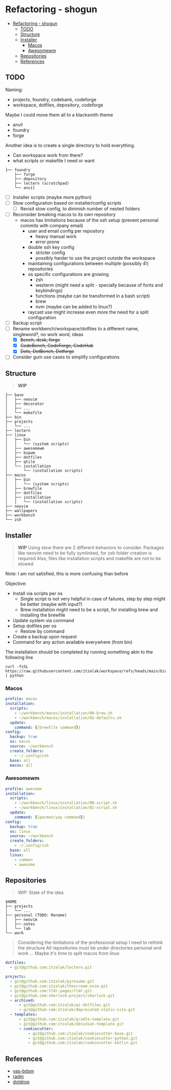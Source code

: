 # Refactoring - shogun

<!-- TOC -->
- [Refactoring - shogun](#refactoring---shogun)
    - [TODO](#todo)
    - [Structure](#structure)
    - [Installer](#installer)
        - [Macos](#macos)
        - [Awesomewm](#awesomewm)
    - [Repositories](#repositories)
    - [References](#references)
<!-- TOC -->

## TODO

Naming:

- projects, foundry, codebank, codeforge
- workspace, dotfiles, depository, codeforge

Maybe I could move them all to a blacksmith theme

- anvil
- foundry
- forge

Another idea is to create a single directory to hold everything.

- Can workspace work from there?
- what scripts or makefile I need or want

```shell
├── foundry
    ├── forge
    ├── depository
    ├── lectern (scratchpad)
    └── anvil
```

- [ ] Installer scripts (maybe more python)
- [ ] Stow configuration based on installer/config scripts
    - [ ] Revisit stow config, to diminish number of nested folders
- [ ] Reconsider breaking macos to its own repository
    - macos has limitations because of the ssh setup (prevent personal commits with company email)
        - user and email config per repository
            - heavy manual work
            - error prone
        - double ssh key config
            - stricter config
            - possibly harder to use the project outside the workspace
        - maintaining configurations between multiple (possibly 4!) repositories
        - os specific configurations are growing
            - zsh
            - wezterm (might need a split - specially because of fonts and keybindings)
            - functions (maybe can be transformed in a bash script)
            - brew
            - nvm (maybe can be added to linux?)
        - raycast use might increase even more the need for a split configuration
- [ ] Backup script
- [ ] Rename workbench/workspace/dotfiles to a different name, singleword?, no work word, ideas
    - [x] ~~Bench, desk, forge~~
    - [x] ~~CodeBench, CodeForge, CodeHub~~
    - [x] ~~Dots, DotBench, Dotforge~~
- [ ] Consider gum use cases to simplify configurations

## Structure

> **WIP**

```shell
├── base
│   ├── neovim
│   ├── decorator
│   ├── ...
│   └── makefile
├── bin
├── projects
│   └── ...
├── lectern
├── linux
│   ├── bin
│   │   └── (system scripts)
│   ├── awesomewm
│   ├── bspwm
│   ├── dotfiles
│   ├── qtile
│   └── installation
│       └── (installation scripts)
├── macos
│   ├── bin
│   │   └── (system scripts)
│   ├── brewfile
│   ├── dotfiles
│   ├── installation
│   │   └── (installation scripts)
├── neovim
├── wallpapers
├── workbench
└── zsh
```

## Installer

> **WIP**
> Using stow there are 2 different behaviors to consider.
> Packages like neovim need to be fully symlinked, for zsh folder creation is required
> Also, files like installation scripts and makefile are not to be stowed

Note: I am not satisfied, this is more confusing than before

Objective:

- Install via scripts per os
    - Single script is not very helpful in case of failures, step by step might be better (maybe with input?)
    - Brew installation might need to be a script, for installing brew and installing the brewfile
- Update system via command
- Setup dotfiles per os
    - Restow by command
- Create a backup upon request
- Command for any action available everywhere (from bin)

The installation should be completed by running something akin to the following line

```shell
curl -fsSL https://raw.githubusercontent.com/itzalak/workspace/refs/heads/main/bin/cloneworkspace.py | python
```

### Macos

```yaml
profile: macos
installation:
  scripts:
    - ~/workbench/macos/installation/00-brew.sh
    - ~/workbench/macos/installation/01-defaults.sh
  update:
    command: {{brewfile command}}
config:
  backup: true
  os: macos
  source: ~/workbench
  create_folders:
    - ~/.config/zsh
  base: all
  macos: all
```

### Awesomewm

```yaml
profile: awesome
installation:
  scripts:
    - ~/workbench/linux/installation/00-script.sh
    - ~/workbench/linux/installation/02-script.sh
  update:
    command: {{pacman/yay command}}
config:
  backup: true
  os: linux
  source: ~/workbench
  create_folders:
    - ~/.config/zsh
  base: all
  linux:
    - common
    - awesome
```

## Repositories

> WIP: State of the idea

```shell
$HOME
├── projects
│   └── ...
├── personal (TODO: Rename)
│   ├── neovim
│   ├── notes
│   └── lab
└── work
```

> Considering the limitations of the professional setup I need to rethink the structure
> All repositories must be under directories personal and work
> ...
> Maybe it's time to split macos from linux

```yaml
dotfiles:
  - git@github.com:itzalak/lectern.git

projects:
  - git@github.com:itzalak/pyresume.git
  - git@github.com:itzalak/thescream.nvim.git
  - git@github.com:tldr-pages/tldr.git
  - git@github.com:sherlock-project/sherlock.git
  - archived:
      - git@github.com:itzalak/pi-dotfiles.git
      - git@github.com:itzalak/deprecated-static-site.git
  - templates:
      - git@github.com:itzalak/gradle-template.git
      - git@github.com:itzalak/obsidian-template.git
      - cookiecutter:
          - git@github.com:itzalak/cookiecutter-base.git
          - git@github.com:itzalak/cookiecutter-python.git
          - git@github.com:itzalak/cookiecutter-kotlin.git
```

## References

- [yas-bdsm](https://github.com/sebastiancarlos/yas-bdsm)
- [radm](https://github.com/robertarles/radm)
- [dotdrop](https://github.com/deadc0de6/dotdrop)
